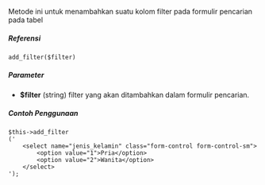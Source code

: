 Metode ini untuk menambahkan suatu kolom filter pada formulir pencarian pada tabel

##### Referensi

`add_filter($filter)`

##### Parameter
* **$filter** (string) filter yang akan ditambahkan dalam formulir pencarian.

##### Contoh Penggunaan

```
$this->add_filter
('
	<select name="jenis_kelamin" class="form-control form-control-sm">
		<option value="1">Pria</option>
		<option value="2">Wanita</option>
	</select>
');
```
